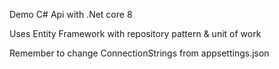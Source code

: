 Demo C# Api with .Net core 8 

Uses Entity Framework with repository pattern & unit of work

Remember to change ConnectionStrings from appsettings.json 
